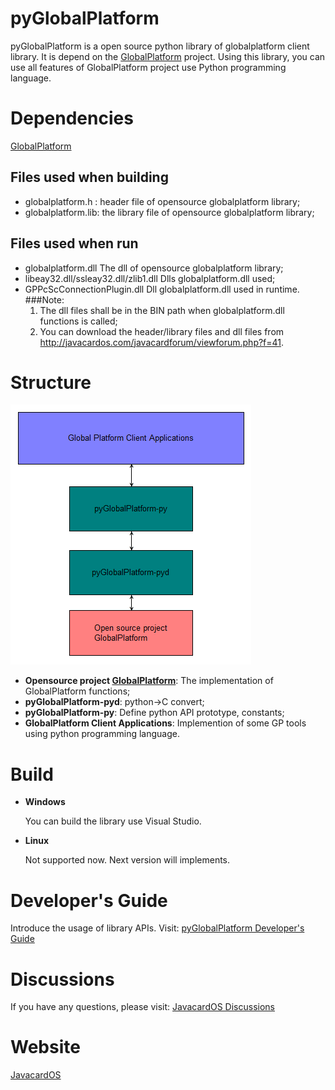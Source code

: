 # pyGlobalPlatform
pyGlobalPlatform is a open source python library of globalplatform client library. It is depend on the [GlobalPlatform](http://sourceforge.net/projects/globalplatform/) project. Using this library, you can use all features of GlobalPlatform project use Python programming language.

# Dependencies
[GlobalPlatform](http://sourceforge.net/projects/globalplatform/)
## Files used when building
- globalplatform.h : header file of opensource globalplatform library;
- globalplatform.lib: the library file of opensource globalplatform library;
## Files used when run
- globalplatform.dll
	The dll of opensource globalplatform library;
- libeay32.dll/ssleay32.dll/zlib1.dll
	Dlls globalplatform.dll used;
- GPPcScConnectionPlugin.dll
	Dll globalplatform.dll used in runtime.
###Note:
    1. The dll files shall be in the BIN path when globalplatform.dll functions is called;
    2. You can download the header/library files and dll files from http://javacardos.com/javacardforum/viewforum.php?f=41.

# Structure
![Structure](pyGlobalPlatform.png)

- **Opensource project [GlobalPlatform](http://sourceforge.net/projects/globalplatform/)**: The implementation of GlobalPlatform functions;
- **pyGlobalPlatform-pyd**: python->C convert;
- **pyGlobalPlatform-py**: Define python API prototype, constants;
- **GlobalPlatform Client Applications**: Implemention of some GP tools using python programming language.


# Build

- **Windows**

	You can build the library use Visual Studio. 
- **Linux**

	Not supported now. Next version will implements.

# Developer's Guide
Introduce the usage of library APIs. Visit: [pyGlobalPlatform Developer's Guide](http://javacardos.com/javacardforum/viewforum.php?f=41)
# Discussions
If you have any questions, please visit: [JavacardOS Discussions](http://javacardos.com/javacardforum/viewforum.php?f=41)

# Website
[JavacardOS](http://www.javacardos.com)

